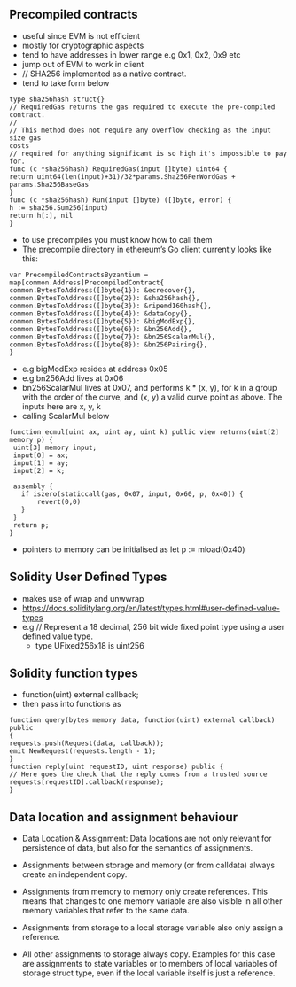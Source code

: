 ## Precompiled contracts
 - useful since EVM is not efficient
 - mostly for cryptographic aspects
 - tend to have addresses in lower range e.g 0x1, 0x2, 0x9 etc
 - jump out of EVM to work in client 
 - // SHA256 implemented as a native contract. 
 - tend to take form below 
 ```
 type sha256hash struct{}
// RequiredGas returns the gas required to execute the pre-compiled
contract.
//
// This method does not require any overflow checking as the input size gas
costs
// required for anything significant is so high it's impossible to pay for.
func (c *sha256hash) RequiredGas(input []byte) uint64 {
return uint64(len(input)+31)/32*params.Sha256PerWordGas +
params.Sha256BaseGas
}
func (c *sha256hash) Run(input []byte) ([]byte, error) {
h := sha256.Sum256(input)
return h[:], nil
}
 ```
- to use precompiles you must know how to call them 
- The precompile directory in ethereum’s Go client currently looks like this:
```
var PrecompiledContractsByzantium = map[common.Address]PrecompiledContract{     common.BytesToAddress([]byte{1}): &ecrecover{}, common.BytesToAddress([]byte{2}): &sha256hash{}, common.BytesToAddress([]byte{3}): &ripemd160hash{}, common.BytesToAddress([]byte{4}): &dataCopy{}, common.BytesToAddress([]byte{5}): &bigModExp{}, common.BytesToAddress([]byte{6}): &bn256Add{}, common.BytesToAddress([]byte{7}): &bn256ScalarMul{}, common.BytesToAddress([]byte{8}): &bn256Pairing{},
}
```
- e.g bigModExp resides at address 0x05
- e.g bn256Add lives at 0x06 
- bn256ScalarMul lives at 0x07, and performs k * (x, y), for k in a group with the order of the curve, and (x, y) a valid curve point as above. The inputs here are x, y, k
- calling ScalarMul below 
```
function ecmul(uint ax, uint ay, uint k) public view returns(uint[2] memory p) {
 uint[3] memory input;
 input[0] = ax;
 input[1] = ay;
 input[2] = k;

 assembly {
   if iszero(staticcall(gas, 0x07, input, 0x60, p, 0x40)) {
       revert(0,0)
   }
 }
 return p;
}
```
- pointers to memory can be initialised as let p := mload(0x40)

## Solidity User Defined Types 
- makes use of wrap and unwwrap
- https://docs.soliditylang.org/en/latest/types.html#user-defined-value-types 
- e.g // Represent a 18 decimal, 256 bit wide fixed point type using a user
defined value type.
   - type UFixed256x18 is uint256 

## Solidity function types 
- function(uint) external callback;
- then pass into functions as 
```
function query(bytes memory data, function(uint) external callback) public
{
requests.push(Request(data, callback));
emit NewRequest(requests.length - 1);
}
function reply(uint requestID, uint response) public {
// Here goes the check that the reply comes from a trusted source
requests[requestID].callback(response);
}
``` 

## Data location and assignment behaviour

- Data Location & Assignment: Data locations are not only relevant for persistence of data, but also for the semantics of assignments.

- Assignments between storage and memory (or from calldata) always create an independent copy.

- Assignments from memory to memory only create references. This means that changes to one memory variable are also visible in all other memory variables that refer to the same data.

- Assignments from storage to a local storage variable also only assign a reference.

- All other assignments to storage always copy. Examples for this case are assignments to state variables or to members of local variables of storage struct type, even if the local variable itself is just a reference.
